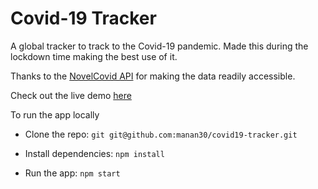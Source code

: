 # Covid-19 Tracker

A global tracker to track to the Covid-19 pandemic. Made this during the lockdown time making the best use of it.

Thanks to the [NovelCovid API](https://github.com/NovelCOVID/API) for making the data readily accessible.

Check out the live demo [here](https://focused-lichterman-aad973.netlify.com)

To run the app locally

- Clone the repo:
`git git@github.com:manan30/covid19-tracker.git`

- Install dependencies:
`npm install`

- Run the app:
`npm start`
